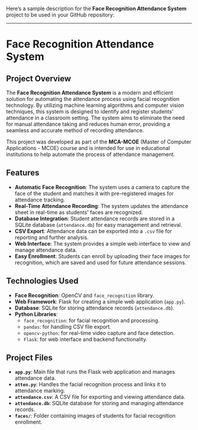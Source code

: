 Here’s a sample description for the **Face Recognition Attendance System** project to be used in your GitHub repository:

---

# Face Recognition Attendance System

## Project Overview

The **Face Recognition Attendance System** is a modern and efficient solution for automating the attendance process using facial recognition technology. By utilizing machine learning algorithms and computer vision techniques, this system is designed to identify and register students' attendance in a classroom setting. The system aims to eliminate the need for manual attendance taking and reduces human error, providing a seamless and accurate method of recording attendance.

This project was developed as part of the **MCA-MCOE** (Master of Computer Applications - MCOE) course and is intended for use in educational institutions to help automate the process of attendance management.

## Features

- **Automatic Face Recognition**: The system uses a camera to capture the face of the student and matches it with pre-registered images for attendance tracking.
- **Real-Time Attendance Recording**: The system updates the attendance sheet in real-time as students' faces are recognized.
- **Database Integration**: Student attendance records are stored in a SQLite database (`attendance.db`) for easy management and retrieval.
- **CSV Export**: Attendance data can be exported into a `.csv` file for reporting and further analysis.
- **Web Interface**: The system provides a simple web interface to view and manage attendance data.
- **Easy Enrollment**: Students can enroll by uploading their face images for recognition, which are saved and used for future attendance sessions.

## Technologies Used

- **Face Recognition**: OpenCV and `face_recognition` library.
- **Web Framework**: Flask for creating a simple web application (`app.py`).
- **Database**: SQLite for storing attendance records (`attendance.db`).
- **Python Libraries**:
  - `face_recognition`: for facial recognition and processing.
  - `pandas`: for handling CSV file export.
  - `opencv-python`: for real-time video capture and face detection.
  - `Flask`: for web interface and backend functionality.

## Project Files

- **`app.py`**: Main file that runs the Flask web application and manages attendance data.
- **`atten.py`**: Handles the facial recognition process and links it to attendance marking.
- **`attendance.csv`**: A CSV file for exporting and viewing attendance data.
- **`attendance.db`**: SQLite database for storing and managing attendance records.
- **`faces/`**: Folder containing images of students for facial recognition enrollment.

